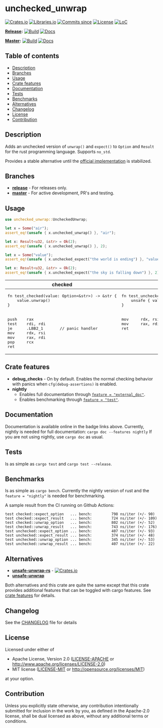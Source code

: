 # unchecked_unwrap

[![Crates.io](https://img.shields.io/crates/v/unchecked_unwrap.svg)](https://crates.io/crates/unchecked_unwrap)
[![Libraries.io](https://img.shields.io/librariesio/release/cargo/unchecked_unwrap)](https://libraries.io/cargo/unchecked_unwrap)
[![Commits since](https://img.shields.io/github/commits-since/daxpedda/unchecked_unwrap/latest)](https://github.com/daxpedda/unchecked_unwrap/releases/latest)
[![License](https://img.shields.io/crates/l/unchecked_unwrap)](https://github.com/daxpedda/unchecked_unwrap/blob/master/LICENSE)
[![LoC](https://tokei.rs/b1/github/daxpedda/unchecked_unwrap)](https://github.com/daxpedda/unchecked_unwrap)

**[Release](https://github.com/daxpedda/unchecked_unwrap/tree/release):**
[![Build](https://github.com/daxpedda/unchecked_unwrap/workflows/CI/badge.svg?branch=release)](https://github.com/daxpedda/unchecked_unwrap/actions?query=workflow%3ACI+branch%3Arelease)
[![Docs](https://docs.rs/unchecked_unwrap/badge.svg)](https://docs.rs/unchecked_unwrap)

**[Master](https://github.com/daxpedda/unchecked_unwrap):**
[![Build](https://github.com/daxpedda/unchecked_unwrap/workflows/CI/badge.svg?branch=master)](https://github.com/daxpedda/unchecked_unwrap/actions?query=workflow%3ACI+branch%3Amaster)
[![Docs](https://github.com/daxpedda/unchecked_unwrap/workflows/docs/badge.svg)](https://daxpedda.github.io/unchecked_unwrap/master/doc/index.html)

## Table of contents

- [Description](#description)
- [Branches](#branches)
- [Usage](#usage)
- [Crate features](#crate-features)
- [Documentation](#documentation)
- [Tests](#tests)
- [Benchmarks](#benchmarks)
- [Alternatives](#alternatives)
- [Changelog](#changelog)
- [License](#license)
- [Contribution](#contribution)

## Description

Adds an unchecked version of `unwrap()` and `expect()` to `Option` and `Result`
for the rust programming language. Supports `no_std`.

Provides a stable alternative until the
[official implementation](https://github.com/rust-lang/rust/issues/81383) is
stabilized.

## Branches

- **[release](https://github.com/daxpedda/unchecked_unwrap/tree/release)** - For
  releases only.
- **[master](https://github.com/daxpedda/unchecked_unwrap)** - For active
  development, PR's and testing.

## Usage

```rust
use unchecked_unwrap::UncheckedUnwrap;

let x = Some("air");
assert_eq!(unsafe { x.unchecked_unwrap() }, "air");

let x: Result<u32, &str> = Ok(2);
assert_eq!(unsafe { x.unchecked_unwrap() }, 2);

let x = Some("value");
assert_eq!(unsafe { x.unchecked_expect("the world is ending") }, "value");

let x: Result<u32, &str> = Ok(2);
assert_eq!(unsafe { x.unchecked_expect("the sky is falling down") }, 2);
```

<table>
  <thead>
    <tr>
      <th>checked</th>
      <th>unchecked</th>
    </tr>
  </thead>
  <tbody>
    <tr valign="top">
      <td>
<pre lang="rust">fn test_checked(value: Option<&str>) -> &str {
    value.unwrap()
}</pre>
      </td>
      <td>
<pre lang="rust">fn test_unchecked(value: Option<&str>) -> &str {
    unsafe { value.unchecked_unwrap() }
}</pre>
      </td>
    </tr>
    <tr valign="top">
      <td>
<pre lang="asm">push    rax
test    rdi, rdi
je      .LBB2_1       // panic handler
mov     rdx, rsi
mov     rax, rdi
pop     rcx
ret</pre>
      </td>
      <td>
<pre lang="asm">mov     rdx, rsi
mov     rax, rdi
ret</pre>
      </td>
    </tr>
  </tbody>
</table>

## Crate features

- **debug_checks** - On by default. Enables the normal checking behavior with
  panics when `cfg(debug-assertions)` is enabled.
- **nightly**
  - Enables full documentation through
    [`feature = "external_doc"`](https://doc.rust-lang.org/unstable-book/language-features/external-doc.html).
  - Enables benchmarking through
    [`feature = "test"`](https://doc.rust-lang.org/unstable-book/library-features/test.html).

## Documentation

Documentation is available online in the badge links above. Currently, nightly
is needed for full documentation: `cargo doc --features nightly` If you are not
using nightly, use `cargo doc` as usual.

## Tests

Is as simple as `cargo test` and `cargo test --release`.

## Benchmarks

Is as simple as `cargo bench`. Currently the nightly version of rust and the
`feature = "nightly"` is needed for benchmarking.

A sample result from the CI running on Github Actions:

```ignore
test checked::expect_option   ... bench:         798 ns/iter (+/- 90)
test checked::expect_result   ... bench:         724 ns/iter (+/- 109)
test checked::unwrap_option   ... bench:         802 ns/iter (+/- 52)
test checked::unwrap_result   ... bench:         743 ns/iter (+/- 176)
test unchecked::expect_option ... bench:         407 ns/iter (+/- 93)
test unchecked::expect_result ... bench:         374 ns/iter (+/- 48)
test unchecked::unwrap_option ... bench:         345 ns/iter (+/- 53)
test unchecked::unwrap_result ... bench:         407 ns/iter (+/- 22)
```

## Alternatives

- **[unsafe-unwrap-rs](https://github.com/nvzqz/unsafe-unwrap-rs)** -
  [![Crates.io](https://img.shields.io/crates/v/unsafe-unwrap.svg)](https://crates.io/crates/unsafe-unwrap)
- **[unsafe-unwrap](https://github.com/Vurich/unsafe-unwrap)**

Both alternatives and this crate are quite the same except that this crate
provides additional features that can be toggled with cargo features. See
[crate features](#crate-features) for details.

## Changelog

See the
[CHANGELOG](https://github.com/daxpedda/unchecked_unwrap/blob/master/CHANGELOG.md)
file for details

## License

Licensed under either of

- Apache License, Version 2.0 ([LICENSE-APACHE](LICENSE-APACHE) or
  <http://www.apache.org/licenses/LICENSE-2.0>)
- MIT license ([LICENSE-MIT](LICENSE-MIT) or
  <http://opensource.org/licenses/MIT>)

at your option.

## Contribution

Unless you explicitly state otherwise, any contribution intentionally submitted
for inclusion in the work by you, as defined in the Apache-2.0 license, shall be
dual licensed as above, without any additional terms or conditions.
